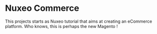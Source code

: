# Nuxeo Commerce

This projects starts as Nuxeo tutorial that aims at creating an eCommerce platform. Who knows, this is perhaps the new Magento !

